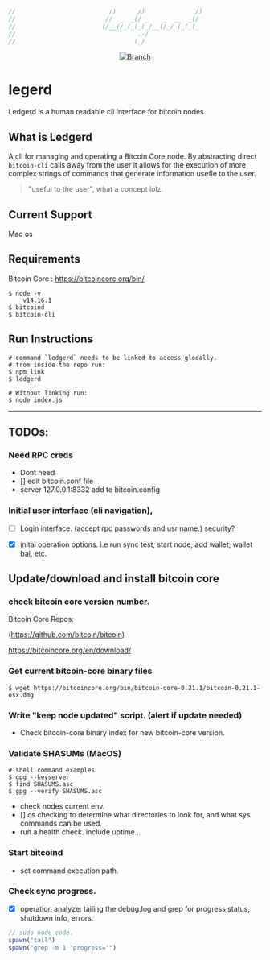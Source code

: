 

```javascript
//                          /)      /)              /)   
//                         //  _  _(/ _    _  __  _(/   
//                        (/__(/_(_(_(_/__(/_/ (_(_(_    
//                                  .-/                  
//                                 (_/          
```
<p align="center">
    <a href="https://github.com/JamestheDon/ledgerd">
    <img src="https://img.shields.io/badge/build-passing-brightgreen.svg?longCache=true" alt="Branch">
  </a>
</p>

# legerd 
Ledgerd is a human readable cli interface for bitcoin nodes.           

## What is Ledgerd
A cli for managing and operating a Bitcoin Core node. By abstracting direct `bitcoin-cli` calls away from the user it allows for the execution of more complex strings of commands that generate information usefle to the user. 
> "useful to the user", what a concept lolz.

## Current Support
Mac os

## Requirements
Bitcoin Core : https://bitcoincore.org/bin/


  ```shell
  $ node -v 
      v14.16.1 
  $ bitcoind
  $ bitcoin-cli
  ```
## Run Instructions
```shell
# command `ledgerd` needs to be linked to access glodally.
# from inside the repo run:
$ npm link
$ ledgerd

# Without linking run:
$ node index.js
```
----

## TODOs:

### Need RPC creds
- Dont need 
- [] edit bitcoin.conf file 
- server 127.0.0.1:8332 add to bitcoin.config

###  Initial user interface (cli navigation), 
   - [ ] Login interface. (accept rpc passwords and usr name.) security?
   - [x] inital operation options. i.e run sync test, start node, add wallet, wallet bal. etc.



## Update/download and install bitcoin core

### check bitcoin core version number. 
 Bitcoin Core Repos:

(https://github.com/bitcoin/bitcoin) 

https://bitcoincore.org/en/download/
  
 ### Get current bitcoin-core binary files

```shell
$ wget https://bitcoincore.org/bin/bitcoin-core-0.21.1/bitcoin-0.21.1-osx.dmg
``` 

### Write "keep node updated" script. (alert if update needed)
  - Check bitcoin-core binary index for new bitcoin-core version.

### Validate SHASUMs (MacOS) 

 ```shell
 # shell command examples
 $ gpg --keyserver
 $ find SHASUMS.asc 
 $ gpg --verify SHASUMS.asc
 ```

- check nodes current env.
- [] os checking to determine what directories to look for, and what sys commands can be used.
- run a health check. include uptime...
### Start bitcoind
- set command execution path.

### Check sync progress.
  - [x] operation analyze: tailing the debug.log and grep for progress status, shutdown info, errors.
  ``` javascript
  // sudo node code.
  spawn("tail")
  spawn("grep -m 1 'progress='")
  ```